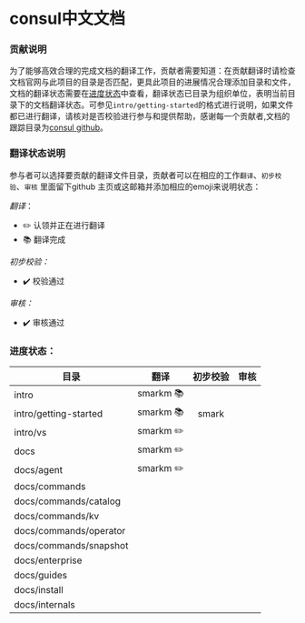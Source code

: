 # consul中文文档

### 贡献说明
为了能够高效合理的完成文档的翻译工作，贡献者需要知道：在贡献翻译时请检查文档官网与此项目的目录是否匹配，更具此项目的进展情况合理添加目录和文件，文档的翻译状态需要在[进度状态](进度状态)中查看，翻译状态已目录为组织单位，表明当前目录下的文档翻译状态。可参见`intro/getting-started`的格式进行说明，如果文件都已进行翻译，请核对是否校验进行参与和提供帮助，感谢每一个贡献者,文档的跟踪目录为[consul github](https://github.com/hashicorp/consul/tree/master/website/source)。
### 翻译状态说明
参与者可以选择要贡献的翻译文件目录，贡献者可以在相应的工作`翻译`、`初步校验`、`审核` 里面留下github 主页或这邮箱并添加相应的emoji来说明状态：

*翻译*：
* :pencil2: 认领并正在进行翻译
* :books: 翻译完成

*初步校验：*
* :heavy_check_mark: 校验通过

*审核：*
* :heavy_check_mark: 审核通过

### 进度状态：

| 目录        | 翻译           | 初步校验  | 审核|
| ------------- |:-------------:|:-----:|:----:|
| intro | smarkm :books: |||
| intro/getting-started  | smarkm :books:  |  smark | |
| intro/vs | smarkm :pencil2: |  | |
| docs | smarkm :pencil2:|||
| docs/agent | smarkm :pencil2: |||
| docs/commands ||||
| docs/commands/catalog ||||
| docs/commands/kv ||||
| docs/commands/operator ||||
| docs/commands/snapshot ||||
| docs/enterprise ||||
| docs/guides ||||
| docs/install ||||
| docs/internals||||


